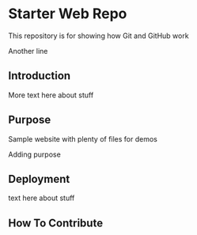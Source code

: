 # Starter Web Repo

This repository is for showing how Git and GitHub work

Another line

## Introduction

More text here about stuff

## Purpose

Sample website with plenty of files for demos

Adding purpose

## Deployment

text here about stuff

## How To Contribute